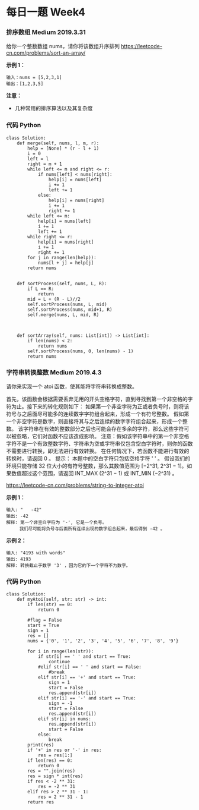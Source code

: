 # 每日一题 Week4
### 排序数组 Medium 2019.3.31
给你一个整数数组 nums，请你将该数组升序排列
<https://leetcode-cn.com/problems/sort-an-array/>

**示例 1：**

```
输入：nums = [5,2,3,1]
输出：[1,2,3,5]

```


**注意：**

- 几种常用的排序算法以及其复杂度


### 代码 Python

```python3
class Solution:
    def merge(self, nums, l, m, r):
        help = [None] * (r - l + 1)
        i = 0
        left = l
        right = m + 1
        while left <= m and right <= r:
            if nums[left] < nums[right]:
                help[i] = nums[left]
                i += 1
                left += 1
            else:
                help[i] = nums[right]
                i += 1
                right += 1
        while left <= m:
            help[i] = nums[left]
            i += 1
            left += 1
        while right <= r:
            help[i] = nums[right]
            i += 1
            right += 1
        for j in range(len(help)):
            nums[l + j] = help[j]
        return nums


    def sortProcess(self, nums, L, R):
        if L == R:
            return
        mid = L + (R - L)//2
        self.sortProcess(nums, L, mid)
        self.sortProcess(nums, mid+1, R)
        self.merge(nums, L, mid, R)



    def sortArray(self, nums: List[int]) -> List[int]:
        if len(nums) < 2:
            return nums
        self.sortProcess(nums, 0, len(nums) - 1)
        return nums

```

### 字符串转换整数 Medium 2019.4.3
请你来实现一个 atoi 函数，使其能将字符串转换成整数。

首先，该函数会根据需要丢弃无用的开头空格字符，直到寻找到第一个非空格的字符为止。接下来的转化规则如下：
如果第一个非空字符为正或者负号时，则将该符号与之后面尽可能多的连续数字字符组合起来，形成一个有符号整数。
假如第一个非空字符是数字，则直接将其与之后连续的数字字符组合起来，形成一个整数。
该字符串在有效的整数部分之后也可能会存在多余的字符，那么这些字符可以被忽略，它们对函数不应该造成影响。
注意：假如该字符串中的第一个非空格字符不是一个有效整数字符、字符串为空或字符串仅包含空白字符时，则你的函数不需要进行转换，即无法进行有效转换。
在任何情况下，若函数不能进行有效的转换时，请返回 0 。
提示：
本题中的空白字符只包括空格字符 ' ' 。
假设我们的环境只能存储 32 位大小的有符号整数，那么其数值范围为 [−2^31,  2^31 − 1]。如果数值超过这个范围，请返回  INT_MAX (2^31 − 1) 或 INT_MIN (−2^31) 。

<https://leetcode-cn.com/problems/string-to-integer-atoi>

**示例 1：**

```
输入: "   -42"
输出: -42
解释: 第一个非空白字符为 '-', 它是一个负号。
     我们尽可能将负号与后面所有连续出现的数字组合起来，最后得到 -42 。

```

**示例 2：**

```
输入: "4193 with words"
输出: 4193
解释: 转换截止于数字 '3' ，因为它的下一个字符不为数字。

```

### 代码 Python

```python3
class Solution:
    def myAtoi(self, str: str) -> int:
        if len(str) == 0:
            return 0

        #flag = False
        start = True
        sign = 1
        res = []
        nums = {'0', '1', '2', '3', '4', '5', '6', '7', '8', '9'}

        for i in range(len(str)):
            if str[i] == ' ' and start == True:
                continue
            #elif str[i] == ' ' and start == False:
                #break
            elif str[i] == '+' and start == True:
                sign = 1
                start = False
                res.append(str[i])
            elif str[i] == '-' and start == True:
                sign = -1
                start = False
                res.append(str[i])
            elif str[i] in nums:
                res.append(str[i])
                start = False
            else:
                break
        print(res)
        if '+' in res or '-' in res:
            res = res[1:]
        if len(res) == 0:
            return 0
        res = "".join(res)
        res = sign * int(res)
        if res < -2 ** 31:
            res = -2 ** 31
        elif res > 2 ** 31 - 1:
            res = 2 ** 31 - 1
        return res

```

